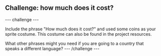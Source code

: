 ## Challenge: how much does it cost?

--- challenge ---

Include the phrase "How much does it cost?" and used some coins as your sprite costume. This costume can also be found in the project resources.

What other phrases might you need if you are going to a country that speaks a different language?
--- /challenge ---